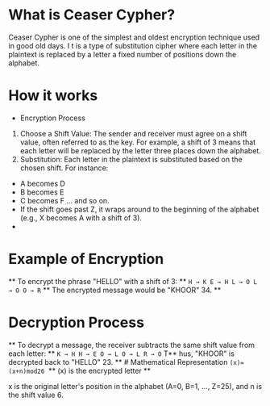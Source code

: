 # What is Ceaser Cypher?
Ceaser Cypher is one of the simplest and oldest encryption technique used in good old days. I
t is a type of substitution cipher where each letter in the plaintext is replaced by a letter a fixed number of positions down the alphabet.

# How it works
* Encryption Process
1. Choose a Shift Value: The sender and receiver must agree on a shift value, often referred to as the key. For example, a shift of 3 means that each letter will be replaced by the letter three places down the alphabet.
2. Substitution: Each letter in the plaintext is substituted based on the chosen shift. For instance:
- A becomes D
- B becomes E
- C becomes F
  ... and so on.
- If the shift goes past Z, it wraps around to the beginning of the alphabet (e.g., X becomes A with a shift of 3).
- 
# Example of Encryption
** To encrypt the phrase "HELLO" with a shift of 3: **
`H → K
E → H
L → O
L → O
O → R`
** The encrypted message would be "KHOOR" 34. **
# Decryption Process
** To decrypt a message, the receiver subtracts the same shift value from each letter: **
`K → H
H → E
O → L
O → L
R → O`
T** hus, "KHOOR" is decrypted back to "HELLO" 23. **
​# Mathematical Representation 
 `(x)=(x+n)mod26`
​
** (x) is the encrypted letter **

x is the original letter's position in the alphabet (A=0, B=1, ..., Z=25), and 
n is the shift value 6.



